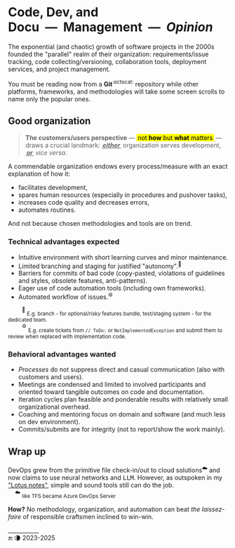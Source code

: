 # Code, Dev, and Docu&nbsp;&nbsp;&mdash;&nbsp;&nbsp;Management&nbsp;&nbsp;&mdash;&nbsp;&nbsp;<em>Opinion</em>

The exponential (and chaotic) growth of software projects in the 2000s founded the "parallel" realm of their organization: requirements/issue tracking, code collecting/versioning, collaboration tools, deployment services, and project management.

You must be reading now from a  **Git**<sup>:octocat:</sup> repository while other platforms, frameworks, and methodologies will take some screen scrolls to name only the popular ones.

## Good organization

> **The customers/users perspective** &mdash; <mark>&thinsp;not **how** but **what** matters&thinsp;</mark> &mdash;\
> draws a crucial landmark: _**<ins>&thinsp;either&thinsp;</ins>**_ organization serves development,\
> _**<ins>&thinsp;or&thinsp;<ins>**_ _vice versa_.

A commendable organization endows every process/measure with an exact explanation of how it:

+ facilitates development,
+ spares human resources (especially in procedures and pushover tasks),
+ increases code quality and decreases errors,
+ automates routines.

And not because chosen methodologies and tools are on trend.

### Technical advantages expected

+ Intuitive environment with short learning curves and minor maintenance.
+ Limited branching and staging for justified "autonomy".<sup>🌵</sup>
+ Barriers for commits of bad code (copy-pasted, violations of guidelines and styles, obsolete features, anti-patterns).
+ Eager use of code automation tools (including own frameworks).
+ Automated workflow of issues.<sup>⚙️</sup>

&nbsp;&nbsp;&nbsp;&nbsp;&nbsp;&nbsp;&nbsp;&nbsp;<sup>🌵</sup> <sub>E.g. branch - for optional/risky features bundle, test/staging system - for the dedicated team.</sub>\
&nbsp;&nbsp;&nbsp;&nbsp;&nbsp;&nbsp;&nbsp;&nbsp;<sup>⚙️</sup> <sub>E.g. create tickets from `// ToDo:` or `NotImplementedException` and submit them to review when replaced with implementation code.</sub>

### Behavioral advantages wanted

+ _Processes_ do not suppress direct and casual communication (also with customers and users).
+ Meetings are condensed and limited to involved participants and oriented toward tangible outcomes on code and documentation.
+ Iteration cycles plan feasible and ponderable results with relatively small organizational overhead.
+ Coaching and mentoring focus on domain and software (and much less on dev environment).
+ Commits/submits are for integrity (not to report/show the work mainly).

## Wrap up

DevOps grew from the primitive file check-in/out to cloud solutions<sup>☁️</sup> and now claims to use neural networks and <samp>LLM</samp>. 
However, as outspoken in my ["Lotus notes"](../../pencraft/README+/essays/README+/LN-view.md), simple and sound tools still can do the job.\
&nbsp;&nbsp;&nbsp;&nbsp;<sup>☁️</sup> <sub>like TFS became Azure DevOps Server</sub>

**How?** No methodology, organization, and automation can beat _the laissez-faire_ of responsible craftsmen inclined to win-win.

\___________\
🔚 🌘 2023-2025
